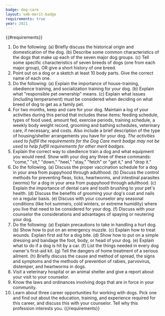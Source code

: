 ```yaml
---
badge: dog-care
layout: smb-merit-badge
requirements: true
year: 2021
---
```


{{#requirements}}
1. Do the following:
    (a) Briefly discuss the historical origin and domestication of the dog.
    (b) Describe some common characteristics of the dogs that make up each of the seven major dog groups.
    (c) Tell some specific characteristics of seven breeds of dogs (one from each major group), OR give a short history of one breed.
2. Point out on a dog or a sketch at least 10 body parts. Give the correct name of each one.
3. Do the following:
    (a) Explain the importance of house-training, obedience training, and socialization training for your dog.
    (b) Explain what "responsible pet ownership" means.
    (c) Explain what issues (including temperament) must be considered when deciding on what breed of dog to get as a family pet.
4. For two months, keep and care for your dog. Maintain a log of your activities during this period that includes these items: feeding schedule, types of food used, amount fed, exercise periods, training schedule, a weekly body weight record, grooming and bathing schedules, veterinary care, if necessary, and costs. Also include a brief description of the type of housing/shelter arrangements you have for your dog.
    *The activities used to fulfill the requirements for the Dog Care merit badge may not be used to help fulfill requirements for other merit badges.*
5. Explain the correct way to obedience train a dog and what equipment you would need. Show with your dog any three of these commands: "come," "sit," "down," "heel," "stay," "fetch" or "get it," and "drop it."
6. Do the following.
    (a) Discuss the proper vaccination schedule for a dog in your area from puppyhood through adulthood.
    (b) Discuss the control methods for preventing fleas, ticks, heartworms, and intestinal parasites (worms) for a dog in your area from puppyhood through adulthood.
    (c) Explain the importance of dental care and tooth brushing to your pet's health.
    (d) Discuss the benefits of grooming your dog's coat and nails on a regular basis.
    (e) Discuss with your counselor any seasonal conditions (like hot summers, cold winters, or extreme humidity) where you live that need to be considered for your dog.
    (f) Discuss with your counselor the considerations and advantages of spaying or neutering your dog.
7. Do the following:
    (a) Explain precautions to take in handling a hurt dog.
    (b) Show how to put on an emergency muzzle.
    (c) Explain how to treat wounds. Explain first aid for a dog bite.
    (d) Show how to put on a simple dressing and bandage the foot, body, or head of your dog.
    (e) Explain what to do if a dog is hit by a car.
    (f) List the things needed in every dog owner's first-aid kit.
    (g) Tell the dangers of home treatment of a serious ailment.
    (h) Briefly discuss the cause and method of spread, the signs and symptoms and the methods of prevention of rabies, parvovirus, distemper, and heartworms in dogs.
8. Visit a veterinary hospital or an animal shelter and give a report about your visit to your counselor.
9. Know the laws and ordinances involving dogs that are in force in your community.
10. Learn about three career opportunities for working with dogs. Pick one and find out about the education, training, and experience required for this career, and discuss this with your counselor. Tell why this profession interests you.
{{/requirements}}

